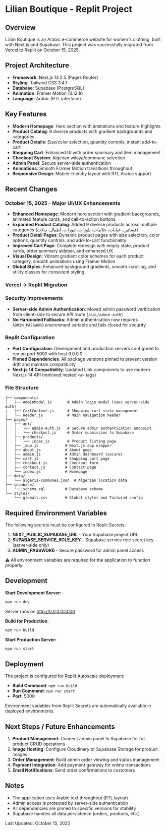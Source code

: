 # Lilian Boutique - Replit Project

## Overview
Lilian Boutique is an Arabic e-commerce website for women's clothing, built with Next.js and Supabase. This project was successfully migrated from Vercel to Replit on October 15, 2025.

## Project Architecture
- **Framework**: Next.js 14.2.5 (Pages Router)
- **Styling**: Tailwind CSS 3.4.1
- **Database**: Supabase (PostgreSQL)
- **Animation**: Framer Motion 10.12.16
- **Language**: Arabic (RTL interface)

## Key Features
- **Modern Homepage**: Hero section with animations and feature highlights
- **Product Catalog**: 9 diverse products with gradient backgrounds and categories
- **Product Details**: Size/color selection, quantity controls, instant add-to-cart
- **Shopping Cart**: Enhanced UI with order summary and item management
- **Checkout System**: Algerian wilaya/commune selection
- **Admin Panel**: Secure server-side authentication
- **Animations**: Smooth Framer Motion transitions throughout
- **Responsive Design**: Mobile-friendly layout with RTL Arabic support

## Recent Changes

### October 15, 2025 - Major UI/UX Enhancements
- **Enhanced Homepage**: Modern hero section with gradient backgrounds, animated feature cards, and call-to-action buttons
- **Expanded Product Catalog**: Added 9 diverse products across multiple categories (فساتين، عبايات، جلابيات، بلوزات، تنورات، أطفال، بدلات)
- **Product Detail Pages**: Dynamic product pages with size selection, color options, quantity controls, and add-to-cart functionality
- **Improved Cart Page**: Complete redesign with empty state, product cards, order summary sidebar, and enhanced UX
- **Visual Design**: Vibrant gradient color schemes for each product category, smooth animations using Framer Motion
- **Global Styles**: Enhanced background gradients, smooth scrolling, and utility classes for consistent styling

### Vercel → Replit Migration

### Security Improvements
- **Server-side Admin Authentication**: Moved admin password verification from client-side to secure API route (`/api/admin-auth`)
- **No Hardcoded Fallbacks**: Admin authentication now requires `ADMIN_PASSWORD` environment variable and fails closed for security

### Replit Configuration
- **Port Configuration**: Development and production servers configured to run on port 5000 with host 0.0.0.0
- **Pinned Dependencies**: All package versions pinned to prevent version drift and maintain compatibility
- **Next.js 14 Compatibility**: Updated Link components to use modern Next.js 14 API (removed nested `<a>` tags)

### File Structure
```
├── components/
│   ├── AdminModal.js       # Admin login modal (uses server-side auth)
│   ├── CartContext.js      # Shopping cart state management
│   └── Header.js           # Main navigation header
├── pages/
│   ├── api/
│   │   ├── admin-auth.js   # Secure admin authentication endpoint
│   │   └── checkout.js     # Order submission to Supabase
│   ├── products/
│   │   └── index.js        # Product listing page
│   ├── _app.js            # Next.js app wrapper
│   ├── about.js           # About page
│   ├── admin.js           # Admin dashboard (secure)
│   ├── cart.js            # Shopping cart page
│   ├── checkout.js        # Checkout form
│   ├── contact.js         # Contact page
│   └── index.js           # Homepage
├── data/
│   └── algeria-communes.json  # Algerian location data
├── supabase/
│   └── schema.sql         # Database schema
└── styles/
    └── globals.css        # Global styles and Tailwind config
```

## Required Environment Variables

The following secrets must be configured in Replit Secrets:

1. **NEXT_PUBLIC_SUPABASE_URL** - Your Supabase project URL
2. **SUPABASE_SERVICE_ROLE_KEY** - Supabase service role secret key (server-side only)
3. **ADMIN_PASSWORD** - Secure password for admin panel access

⚠️ All environment variables are required for the application to function properly.

## Development

**Start Development Server:**
```bash
npm run dev
```
Server runs on http://0.0.0.0:5000

**Build for Production:**
```bash
npm run build
```

**Start Production Server:**
```bash
npm run start
```

## Deployment

The project is configured for Replit Autoscale deployment:
- **Build Command**: `npm run build`
- **Run Command**: `npm run start`
- **Port**: 5000

Environment variables from Replit Secrets are automatically available in deployed environments.

## Next Steps / Future Enhancements

1. **Product Management**: Connect admin panel to Supabase for full product CRUD operations
2. **Image Hosting**: Configure Cloudinary or Supabase Storage for product images
3. **Order Management**: Build admin order viewing and status management
4. **Payment Integration**: Add payment gateway for online transactions
5. **Email Notifications**: Send order confirmations to customers

## Notes

- The application uses Arabic text throughout (RTL layout)
- Admin access is protected by server-side authentication
- All dependencies are pinned to specific versions for stability
- Supabase handles all data persistence (orders, products, etc.)

Last Updated: October 15, 2025
